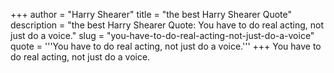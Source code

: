 +++
author = "Harry Shearer"
title = "the best Harry Shearer Quote"
description = "the best Harry Shearer Quote: You have to do real acting, not just do a voice."
slug = "you-have-to-do-real-acting-not-just-do-a-voice"
quote = '''You have to do real acting, not just do a voice.'''
+++
You have to do real acting, not just do a voice.
